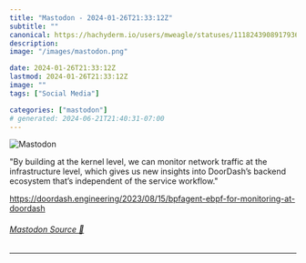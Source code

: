 ```yaml
---
title: "Mastodon - 2024-01-26T21:33:12Z"
subtitle: ""
canonical: https://hachyderm.io/users/mweagle/statuses/111824390891793605
description:
image: "/images/mastodon.png"

date: 2024-01-26T21:33:12Z
lastmod: 2024-01-26T21:33:12Z
image: ""
tags: ["Social Media"]

categories: ["mastodon"]
# generated: 2024-06-21T21:40:31-07:00
---
```

![Mastodon](/images/mastodon.png)

<p>&quot;By building at the kernel level, we can monitor network traffic at the infrastructure level, which gives us new insights into DoorDash’s backend ecosystem that’s independent of the service workflow.&quot;</p><p><a href="https://doordash.engineering/2023/08/15/bpfagent-ebpf-for-monitoring-at-doordash" target="_blank" rel="nofollow noopener noreferrer" translate="no"><span class="invisible">https://</span><span class="ellipsis">doordash.engineering/2023/08/1</span><span class="invisible">5/bpfagent-ebpf-for-monitoring-at-doordash</span></a></p>


###### [Mastodon Source 🐘](https://hachyderm.io/@mweagle/111824390891793605)

___
